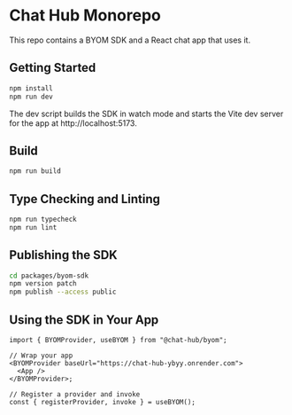 # Chat Hub Monorepo

This repo contains a BYOM SDK and a React chat app that uses it.

## Getting Started

```bash
npm install
npm run dev
```

The dev script builds the SDK in watch mode and starts the Vite dev server for the app at http://localhost:5173.

## Build

```bash
npm run build
```

## Type Checking and Linting

```bash
npm run typecheck
npm run lint
```

## Publishing the SDK

```bash
cd packages/byom-sdk
npm version patch
npm publish --access public
```

## Using the SDK in Your App

```tsx
import { BYOMProvider, useBYOM } from "@chat-hub/byom";

// Wrap your app
<BYOMProvider baseUrl="https://chat-hub-ybyy.onrender.com">
  <App />
</BYOMProvider>;

// Register a provider and invoke
const { registerProvider, invoke } = useBYOM();
```
